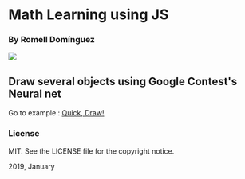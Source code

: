 # Math Learning using JS

### By Romell Domínguez
[![](https://raw.githubusercontent.com/romellfudi/assets/master/favicon.ico)](https://www.romellfudi.com/)

## Draw  several objects using Google Contest's Neural net 
Go to example : [Quick, Draw!](quick_draw/)


### License
MIT. See the LICENSE file for the copyright notice.

2019, January